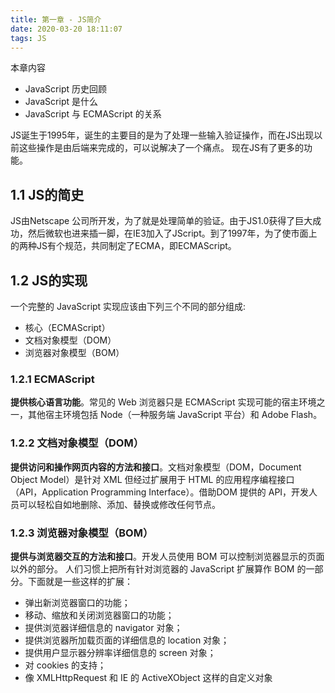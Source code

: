 ```yaml
---
title: 第一章 - JS简介
date: 2020-03-20 18:11:07
tags: JS
---
```

本章内容 
- JavaScript 历史回顾 
- JavaScript 是什么 
- JavaScript 与 ECMAScript 的关系 

JS诞生于1995年，诞生的主要目的是为了处理一些输入验证操作，而在JS出现以前这些操作是由后端来完成的，可以说解决了一个痛点。
现在JS有了更多的功能。

## 1.1 JS的简史
JS由Netscape 公司所开发，为了就是处理简单的验证。由于JS1.0获得了巨大成功，然后微软也进来插一脚，在IE3加入了JScript。到了1997年，为了使市面上的两种JS有个规范，共同制定了ECMA，即ECMAScript。

## 1.2 JS的实现
一个完整的 JavaScript 实现应该由下列三个不同的部分组成:
- 核心（ECMAScript） 
- 文档对象模型（DOM） 
- 浏览器对象模型（BOM）
### 1.2.1 ECMAScript
**提供核心语言功能**。常见的 Web 浏览器只是 ECMAScript 实现可能的宿主环境之一，其他宿主环境包括 Node（一种服务端 JavaScript 平台）和 Adobe Flash。
### 1.2.2 文档对象模型（DOM） 
**提供访问和操作网页内容的方法和接口**。文档对象模型（DOM，Document Object Model）是针对 XML 但经过扩展用于 HTML 的应用程序编程接口（API，Application Programming Interface）。借助DOM 提供的 API，开发人员可以轻松自如地删除、添加、替换或修改任何节点。
### 1.2.3 浏览器对象模型（BOM） 
**提供与浏览器交互的方法和接口**。开发人员使用 BOM 可以控制浏览器显示的页面以外的部分。
人们习惯上把所有针对浏览器的 JavaScript 扩展算作 BOM 的一部分。下面就是一些这样的扩展：
- 弹出新浏览器窗口的功能； 
- 移动、缩放和关闭浏览器窗口的功能； 
- 提供浏览器详细信息的 navigator 对象； 
- 提供浏览器所加载页面的详细信息的 location 对象； 
- 提供用户显示器分辨率详细信息的 screen 对象； 
- 对 cookies 的支持； 
- 像 XMLHttpRequest 和 IE 的 ActiveXObject 这样的自定义对象

